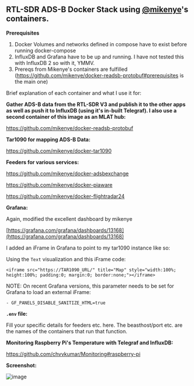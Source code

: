 ## RTL-SDR ADS-B Docker Stack using [@mikenye](https://github.com/mikenye)'s containers.

**Prerequisites**

1. Docker Volumes and networks defined in compose have to exist before running docker-compose
2. InfluxDB and Grafana have to be up and running. I have not tested this with InfluxDB 2 so with it, YMMV.
3. Prereqs from Mikenye's containers are fulfilled (https://github.com/mikenye/docker-readsb-protobuf#prerequisites is the main one)


Brief explanation of each container and what I use it for:

**Gather ADS-B data from the RTL-SDR V3 and publish it to the other apps as well as push it to InfluxDB (using it's in-built Telegraf). I also use a second container of this image as an MLAT hub:**

https://github.com/mikenye/docker-readsb-protobuf


**Tar1090 for mapping ADS-B Data:**

https://github.com/mikenye/docker-tar1090


**Feeders for various services:**

https://github.com/mikenye/docker-adsbexchange

https://github.com/mikenye/docker-piaware

https://github.com/mikenye/docker-flightradar24


**Grafana:**

Again, modified the excellent dashboard by mikenye

[https://grafana.com/grafana/dashboards/13168](https://grafana.com/grafana/dashboards/13168)

I added an iFrame in Grafana to point to my tar1090 instance like so:

Using the  `Text`  visualization and this iFrame code:

```
<iframe src="https://TAR1090_URL/" title="Map" style="width:100%; height:100%; padding:0; margin:0; border:none;"></iframe>         
```

NOTE: On recent Grafana versions, this parameter needs to be set for Grafana to load an external iFrame:

```
- GF_PANELS_DISABLE_SANITIZE_HTML=true
```


**`.env`  file:**

Fill your specific details for feeders etc. here. The beasthost/port etc. are the names of the containers that run that function.


**Monitoring Raspberry Pi's Temperature with Telegraf and InfluxDB:**

https://github.com/chvvkumar/Monitoring#raspberry-pi


**Screenshot:**

![image](https://user-images.githubusercontent.com/16548147/143042894-322c6655-5b48-4b17-8918-752c3ff38be1.png)

